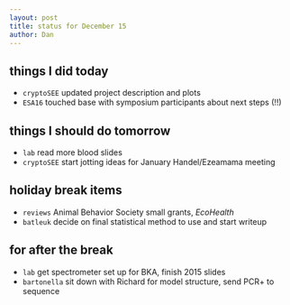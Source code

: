 ```yaml
---
layout: post
title: status for December 15
author: Dan
---
```


## things I did today

* `cryptoSEE` updated project description and plots
* `ESA16` touched base with symposium participants about next steps (!!)

## things I should do tomorrow

* `lab` read more blood slides
* `cryptoSEE` start jotting ideas for January Handel/Ezeamama meeting

## holiday break items 
* `reviews` Animal Behavior Society small grants, *EcoHealth*
* `batleuk` decide on final statistical method to use and start writeup

## for after the break
* `lab` get spectrometer set up for BKA, finish 2015 slides
* `bartonella` sit down with Richard for model structure, send PCR+ to sequence

<i class='fa fa-code' style='color:pink'> </i>

